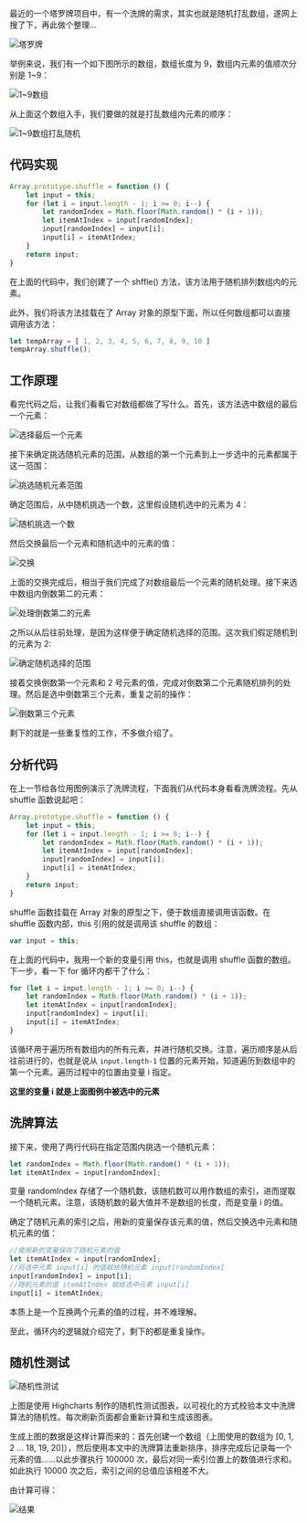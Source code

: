 最近的一个塔罗牌项目中，有一个洗牌的需求，其实也就是随机打乱数组，遂网上搜了下，再此做个整理...

![塔罗牌](http://cdn.chenrf.com/2018819215839.png)

举例来说，我们有一个如下图所示的数组，数组长度为 9，数组内元素的值顺次分别是 1~9：

![1~9数组](http://cdn.chenrf.com/201881922127.png)

从上面这个数组入手，我们要做的就是打乱数组内元素的顺序：

![1~9数组打乱随机](http://cdn.chenrf.com/201881922157.png)

## 代码实现

```js
Array.prototype.shuffle = function () {
    let input = this;
    for (let i = input.length - 1; i >= 0; i--) {
        let randomIndex = Math.floor(Math.random() * (i + 1));
        let itemAtIndex = input[randomIndex];
        input[randomIndex] = input[i];
        input[i] = itemAtIndex;
    }
    return input;
}
```

在上面的代码中，我们创建了一个 shffle() 方法，该方法用于随机排列数组内的元素。

此外，我们将该方法挂载在了 Array 对象的原型下面，所以任何数组都可以直接调用该方法：

```js
let tempArray = [ 1, 2, 3, 4, 5, 6, 7, 8, 9, 10 ]
tempArray.shuffle();
```

## 工作原理

看完代码之后，让我们看看它对数组都做了写什么。首先，该方法选中数组的最后一个元素：

![选择最后一个元素](http://cdn.chenrf.com/201881922531.png)

接下来确定挑选随机元素的范围，从数组的第一个元素到上一步选中的元素都属于这一范围：

![挑选随机元素范围](http://cdn.chenrf.com/201881922615.png)

确定范围后，从中随机挑选一个数，这里假设随机选中的元素为 4：

![随机挑选一个数](http://cdn.chenrf.com/201881922650.png)

然后交换最后一个元素和随机选中的元素的值：

![交换](http://cdn.chenrf.com/201881922725.png)

上面的交换完成后，相当于我们完成了对数组最后一个元素的随机处理。接下来选中数组内倒数第二的元素：

![处理倒数第二的元素](http://cdn.chenrf.com/201881922759.png)

之所以从后往前处理，是因为这样便于确定随机选择的范围。这次我们假定随机到的元素为 2:

![确定随机选择的范围](http://cdn.chenrf.com/201881922846.png)

接着交换倒数第一个元素和 2 号元素的值，完成对倒数第二个元素随机排列的处理。然后是选中倒数第三个元素，重复之前的操作：

![倒数第三个元素](http://cdn.chenrf.com/201881922932.png)

剩下的就是一些重复性的工作，不多做介绍了。

## 分析代码

在上一节给各位用图例演示了洗牌流程，下面我们从代码本身看看洗牌流程。先从 shuffle 函数说起吧：

```js
Array.prototype.shuffle = function () {
    let input = this;
    for (let i = input.length - 1; i >= 0; i--) {
        let randomIndex = Math.floor(Math.random() * (i + 1));
        let itemAtIndex = input[randomIndex];
        input[randomIndex] = input[i];
        input[i] = itemAtIndex;
    }
    return input;
}
```

shuffle 函数挂载在 Array 对象的原型之下，便于数组直接调用该函数。在 shuffle 函数内部，this 引用的就是调用该 shuffle 的数组：

```js
var input = this;
```

在上面的代码中，我用一个新的变量引用 this，也就是调用 shuffle 函数的数组。下一步，看一下 for 循环内都干了什么：

```js
for (let i = input.length - 1; i >= 0; i--) {
    let randomIndex = Math.floor(Math.random() * (i + 1));
    let itemAtIndex = input[randomIndex];
    input[randomIndex] = input[i];
    input[i] = itemAtIndex;
}
```

该循环用于遍历所有数组内的所有元素，并进行随机交换。注意，遍历顺序是从后往前进行的，也就是说从 `input.length-1` 位置的元素开始，知道遍历到数组中的第一个元素。遍历过程中的位置由变量 i 指定。

**这里的变量 i 就是上面图例中被选中的元素**

## 洗牌算法

接下来，使用了两行代码在指定范围内挑选一个随机元素：

```js
let randomIndex = Math.floor(Math.random() * (i + 1));
let itemAtIndex = input[randomIndex];
```

变量 randomIndex 存储了一个随机数，该随机数可以用作数组的索引，进而提取一个随机元素。注意，该随机数的最大值并不是数组的长度，而是变量 i 的值。

确定了随机元素的索引之后，用新的变量保存该元素的值，然后交换选中元素和随机元素的值：

```js
//使用新的变量保存了随机元素的值
let itemAtIndex = input[randomIndex];
//将选中元素 input[i] 的值赋给随机元素 input[randomIndex]
input[randomIndex] = input[i];
//随机元素的值 itemAtIndex 赋给选中元素 input[i]
input[i] = itemAtIndex;
```

本质上是一个互换两个元素的值的过程，并不难理解。

至此，循环内的逻辑就介绍完了，剩下的都是重复操作。

## 随机性测试

![随机性测试](http://cdn.chenrf.com/201881922338.png)

上图是使用 Highcharts 制作的随机性测试图表，以可视化的方式校验本文中洗牌算法的随机性。每次刷新页面都会重新计算和生成该图表。

生成上图的数据是这样计算而来的：首先创建一个数组（上图使用的数组为 [0, 1, 2 ... 18, 19, 20]），然后使用本文中的洗牌算法重新排序，排序完成后记录每一个元素的值……以此步骤执行 100000 次，最后对同一索引位置上的数值进行求和。如此执行 10000 次之后，索引之间的总值应该相差不大。

由计算可得：

![结果](http://cdn.chenrf.com/201881922343.png)